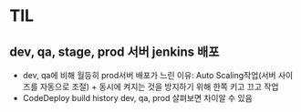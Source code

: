 # TIL


## dev, qa, stage, prod 서버 jenkins 배포
- dev, qa에 비해 월등히 prod서버 배포가 느린 이유: Auto Scaling작업(서버 사이즈를 자동으로 조절) + 동시에 켜지는 것을 방지하기 위해 한쪽 키고 끄고 작업 
- CodeDeploy build history dev, qa, prod 살펴보면 차이알 수 있음



